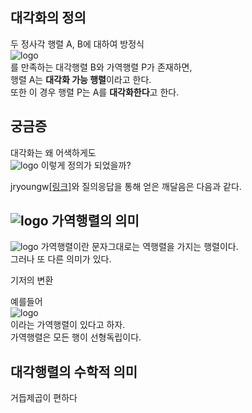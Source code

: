 ## 대각화의 정의
두 정사각 행렬 A, B에 대하여 방정식  
![logo](http://www.sciweavers.org/upload/Tex2Img_1567946186/render.png)  
를 만족하는 대각행렬 B와 가역행렬 P가 존재하면,  
행렬 A는 **대각화 가능 행렬**이라고 한다.  
또한 이 경우 행렬 P는 A를 **대각화한다**고 한다.  
  
## 궁금증
대각화는 왜 어색하게도  
![logo](http://www.sciweavers.org/upload/Tex2Img_1567947242/render.png) 
이렇게 정의가 되었을까?  
  
jryoungw[[링크]](https://jryoungw.github.io/)와 질의응답을 통해 얻은 깨달음은 다음과 같다.
  
## ![logo](http://www.sciweavers.org/upload/Tex2Img_1567947600/render.png) 가역행렬의 의미
![logo](http://www.sciweavers.org/upload/Tex2Img_1567946741/render.png) 가역행렬이란 문자그대로는 역행렬을 가지는 행렬이다.  
그러나 또 다른 의미가 있다.
  
기저의 변환
  
예를들어  
![logo](http://www.sciweavers.org/upload/Tex2Img_1567947485/render.png)  
이라는 가역행렬이 있다고 하자.  
가역행렬은 모든 행이 선형독립이다.  


  
## 대각행렬의 수학적 의미
거듭제곱이 편하다
